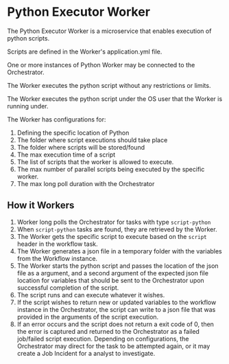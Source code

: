 # Python Executor Worker

The Python Executor Worker is a microservice that enables execution of python scripts.

Scripts are defined in the Worker's application.yml file.

One or more instances of Python Worker may be connected to the Orchestrator.

The Worker executes the python script without any restrictions or limits.

The Worker executes the python script under the OS user that the Worker is running under.

The Worker has configurations for:

1. Defining the specific location of Python
1. The folder where script executions should take place
1. The folder where scripts will be stored/found
1. The max execution time of a script
1. The list of scripts that the worker is allowed to execute.
1. The max number of parallel scripts being executed by the specific worker.
1. The max long poll duration with the Orchestrator

## How it Workers

1. Worker long polls the Orchestrator for tasks with type `script-python`
1. When `script-python` tasks are found, they are retrieved by the Worker.
1. The Worker gets the specific script to execute based on the `script` header in the workflow task.
1. The Worker generates a json file in a temporary folder with the variables from the Workflow instance.
1. The Worker starts the python script and passes the location of the json file as a argument, and a second argument of the expected json file location for variables that should be sent to the Orchestrator upon successful completion of the script.
1. The script runs and can execute whatever it wishes.
1. If the script wishes to return new or updated variables to the workflow instance in the Orchestrator, the script can write to a json file that was provided in the arguments of the script execution.
1. If an error occurs and the script does not return a exit code of 0, then the error is captured and returned to the Orchestrator as a failed job/failed script execution.  Depending on configurations, the Orchestrator may direct for the task to be attempted again, or it may create a Job Incident for a analyst to investigate.